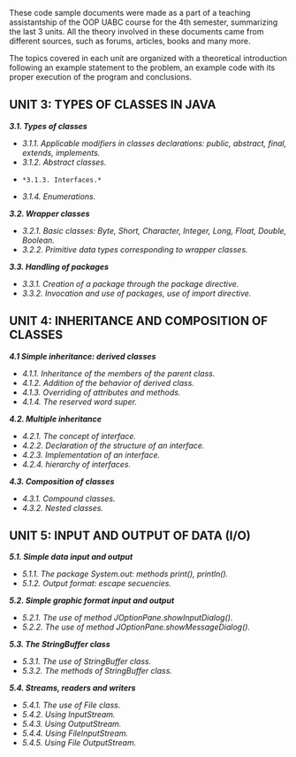 These code sample documents were made as a part of a teaching assistantship of the OOP UABC course for the 4th semester, summarizing the last 3 units. All the theory involved in these documents came from different sources, such as forums, articles, books and many more.

The topics covered in each unit are organized with a theoretical introduction following an example statement to the problem, an example code with its proper execution of the program and conclusions.

## UNIT 3: TYPES OF CLASSES IN JAVA

**_3.1. Types of classes_**

- _3.1.1. Applicable modifiers in classes declarations: public, abstract, final, extends, implements._
- _3.1.2. Abstract classes._
-     *3.1.3. Interfaces.*
- _3.1.4. Enumerations._

**_3.2. Wrapper classes_**

- _3.2.1. Basic classes: Byte, Short, Character, Integer, Long, Float, Double, Boolean._
- _3.2.2. Primitive data types corresponding to wrapper classes._

**_3.3. Handling of packages_**

- _3.3.1. Creation of a package through the package directive._
- _3.3.2. Invocation and use of packages, use of import directive._

## UNIT 4: INHERITANCE AND COMPOSITION OF CLASSES

**_4.1 Simple inheritance: derived classes_**

- _4.1.1. Inheritance of the members of the parent class._
- _4.1.2. Addition of the behavior of derived class._
- _4.1.3. Overriding of attributes and methods._
- _4.1.4. The reserved word super._

**_4.2. Multiple inheritance_**

- _4.2.1. The concept of interface._
- _4.2.2. Declaration of the structure of an interface._
- _4.2.3. Implementation of an interface._
- _4.2.4. hierarchy of interfaces._

**_4.3. Composition of classes_**

- _4.3.1. Compound classes._
- _4.3.2. Nested classes._

## UNIT 5: INPUT AND OUTPUT OF DATA (I/O)

**_5.1. Simple data input and output_**

- _5.1.1. The package System.out: methods print(), println()._
- _5.1.2. Output format: escape secuencies._

**_5.2. Simple graphic format input and output_**

- _5.2.1. The use of method JOptionPane.showInputDialog()._
- _5.2.2. The use of method JOptionPane.showMessageDialog()._

**_5.3. The StringBuffer class_**

- _5.3.1. The use of StringBuffer class._
- _5.3.2. The methods of StringBuffer class._

**_5.4. Streams, readers and writers_**

- _5.4.1. The use of File class._
- _5.4.2. Using InputStream._
- _5.4.3. Using OutputStream._
- _5.4.4. Using FileInputStream._
- _5.4.5. Using File OutputStream._
